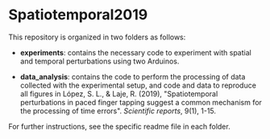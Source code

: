 # Spatiotemporal2019

This repository is organized in two folders as follows:

- **experiments**: contains the necessary code to experiment with spatial and temporal perturbations using two Arduinos.

- **data_analysis**: contains the code to perform the processing of data collected with the experimental setup, and code and data to reproduce all figures in López, S. L., & Laje, R. (2019), "Spatiotemporal perturbations in paced finger tapping suggest a common mechanism for the processing of time errors". *Scientific reports*, 9(1), 1-15.

For further instructions, see the specific readme file in each folder.
